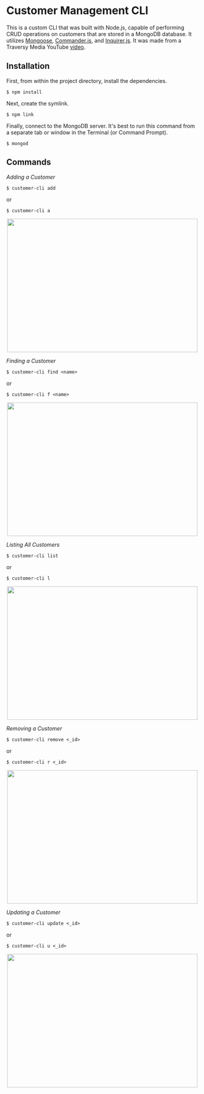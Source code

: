 # Customer Management CLI

This is a custom CLI that was built with Node.js, capable of performing CRUD operations on customers that are stored in a MongoDB database.  It utilizes [Mongoose](http://mongoosejs.com), [Commander.js](https://github.com/tj/commander.js/), and [Inquirer.js](https://github.com/SBoudrias/Inquirer.js/).  It was made from a Traversy Media YouTube [video](https://youtu.be/v2GKt39-LPA).

## Installation

First, from within the project directory, install the dependencies.

```
$ npm install
```

Next, create the symlink.

```
$ npm link
```

Finally, connect to the MongoDB server.  It's best to run this command from a separate tab or window in the Terminal (or Command Prompt).

```
$ mongod
```

## Commands

_Adding a Customer_

```
$ customer-cli add
```

or

```
$ customer-cli a
```

<p align="center">
<img src="https://imgur.com/5laJ61k.png" height="350" width="500">
</p>

_Finding a Customer_

```
$ customer-cli find <name>
```

or

```
$ customer-cli f <name>
```

<p align="center">
<img src="https://imgur.com/8oCES2Z.png" height="350" width="500">
</p>

_Listing All Customers_

```
$ customer-cli list
```

or

```
$ customer-cli l
```

<p align="center">
<img src="https://imgur.com/v31TJDh.png" height="350" width="500">
</p>

_Removing a Customer_

```
$ customer-cli remove <_id>
```

or

```
$ customer-cli r <_id>
```

<p align="center">
<img src="https://imgur.com/tpULyMK.png" height="350" width="500">
</p>

_Updating a Customer_

```
$ customer-cli update <_id>
```

or

```
$ customer-cli u <_id>
```

<p align="center">
<img src="https://imgur.com/yPTfr7x.png" height="350" width="500">
</p>